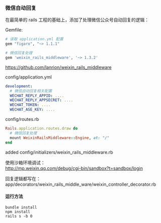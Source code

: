 ### 微信自动回复

在最简单的 rails 工程的基础上，添加了处理微信公众号自动回复的逻辑：



Gemfile:

```ruby
# 读取 application.yml 配置
gem "figaro", "~> 1.1.1"

# 微信回复处理
gem 'weixin_rails_middleware', '~> 1.3.2'
```

https://github.com/lanrion/weixin_rails_middleware



config/application.yml

```yaml
development:
  # 微信自动回复相关配置
  WECHAT_REPLY_APPID: ....
  WECHAT_REPLY_APPSECRET: ....
  WECHAT_TOKEN: ....
  WECHAT_ASE_KEY: ....
```



config/routes.rb

```ruby
Rails.application.routes.draw do
  # 微信回复处理
  mount WeixinRailsMiddleware::Engine, at: "/"
end
```



added config/initializers/weixin_rails_middleware.rb



使用沙箱环境调试：  
http://mp.weixin.qq.com/debug/cgi-bin/sandbox?t=sandbox/login



回复逻辑都写在：  
app/decorators/weixin_rails_middle_ware/weixin_controller_decorator.rb



#### 运行方法

```shell
bundle install
npm install
rails s -b 0
```

